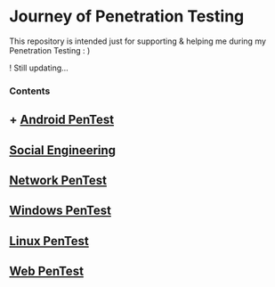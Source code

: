 # Journey of Penetration Testing

This repository is intended just for supporting & helping me during my Penetration Testing : )

!  Still updating... 


### Contents


## + [ Android PenTest](https://github.com/sarathlalup/Cyber-security/tree/master/Android)

## [ Social Engineering](https://github.com/sarathlalup/Cyber-security/blob/master/Social%20Engineering%20Attacks/README.md)

## [ Network PenTest]()

## [ Windows PenTest](https://github.com/sarathlalup/Cyber-security/blob/master/Windows%20Exploitaion/README.md)

## [ Linux PenTest](https://github.com/sarathlalup/Cyber-security/tree/master/Linux%20Exploitation)

## [ Web PenTest](https://github.com/sarathlalup/Cyber-security/blob/master/Website%20Hacking/README.md)

